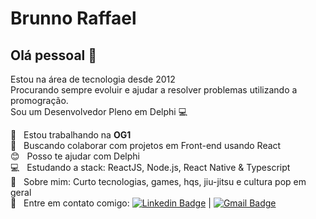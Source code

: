 # Brunno Raffael

## Olá pessoal 👋
Estou na área de tecnologia desde 2012 <br/>
Procurando sempre evoluir e ajudar a resolver problemas utilizando a promogração. <br/>
Sou um Desenvolvedor Pleno em Delphi :computer:

 :rocket:  &nbsp; Estou trabalhando na **OG1**
 <br/> :purple_heart: &nbsp; Buscando colaborar com projetos em Front-end usando React
 <br/> :blush: &nbsp; Posso te ajudar com Delphi 
 <br/> :computer: &nbsp; Estudando a stack: ReactJS, Node.js, React Native & Typescript
 <br/> 💬  &nbsp; Sobre mim: Curto tecnologias, games, hqs, jiu-jitsu e cultura pop em geral
 <br/> :email: &nbsp; Entre em contato comigo: [![Linkedin Badge](https://img.shields.io/badge/-BrunnoRaffael-blue?style=flat-square&logo=Linkedin&logoColor=white&link=https://www.linkedin.com/in/brunno-raffael-53ba2ba9/)](https://www.linkedin.com/in/brunno-raffael-53ba2ba9/) 
| 
[![Gmail Badge](https://img.shields.io/badge/-brunno.lemos0gmail.com-c14438?style=flat-square&logo=Gmail&logoColor=white&link=mailto:brunno.lemos@gmail.com)](mailto:brunno.lemos0@gmail.com)
